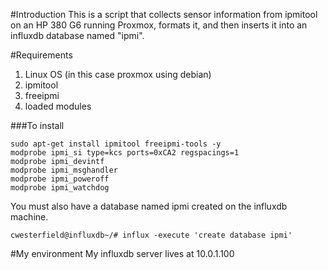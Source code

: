 #Introduction
This is a script that collects sensor information from ipmitool on an HP 380 G6 running Proxmox, formats it, and then inserts it into an influxdb database named "ipmi".

#Requirements 
1. Linux OS (in this case proxmox using debian)
1. ipmitool 
1. freeipmi
1. loaded modules

###To install
```
sudo apt-get install ipmitool freeipmi-tools -y
modprobe ipmi_si type=kcs ports=0xCA2 regspacings=1
modprobe ipmi_devintf
modprobe ipmi_msghandler
modprobe ipmi_poweroff
modprobe ipmi_watchdog
```

You must also have a database named ipmi created on the influxdb machine. 

`cwesterfield@influxdb~/# influx -execute 'create database ipmi'`

#My environment
My influxdb server lives at 10.0.1.100
